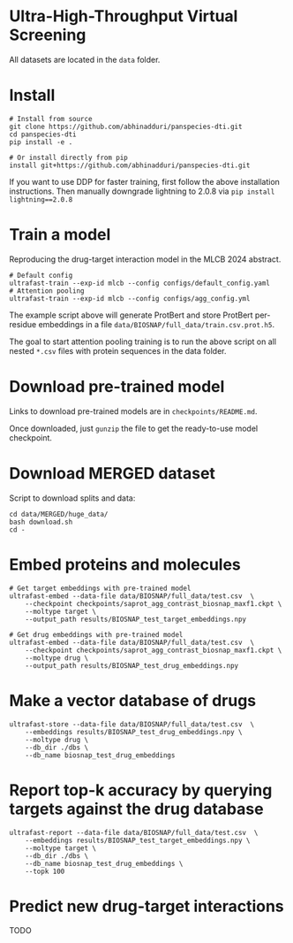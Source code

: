 # Ultra-High-Throughput Virtual Screening

All datasets are located in the `data` folder.

# Install
```
# Install from source
git clone https://github.com/abhinadduri/panspecies-dti.git
cd panspecies-dti
pip install -e .

# Or install directly from pip
install git+https://github.com/abhinadduri/panspecies-dti.git
```
If you want to use DDP for faster training, first follow the above installation instructions.
Then manually downgrade lightning to 2.0.8 via `pip install lightning==2.0.8`

# Train a model
Reproducing the drug-target interaction model in the MLCB 2024 abstract.
```
# Default config
ultrafast-train --exp-id mlcb --config configs/default_config.yaml
# Attention pooling
ultrafast-train --exp-id mlcb --config configs/agg_config.yml
```

The example script above will generate ProtBert and store ProtBert per-residue embeddings in a file `data/BIOSNAP/full_data/train.csv.prot.h5`.

The goal to start attention pooling training is to run the above script on all nested `*.csv` files with protein sequences in the data folder.

# Download pre-trained model
Links to download pre-trained models are in `checkpoints/README.md`.

Once downloaded, just `gunzip` the file to get the ready-to-use model checkpoint.

# Download MERGED dataset
Script to download splits and data:
```
cd data/MERGED/huge_data/
bash download.sh
cd -
```

# Embed proteins and molecules
```
# Get target embeddings with pre-trained model
ultrafast-embed --data-file data/BIOSNAP/full_data/test.csv  \
    --checkpoint checkpoints/saprot_agg_contrast_biosnap_maxf1.ckpt \
    --moltype target \ 
    --output_path results/BIOSNAP_test_target_embeddings.npy

# Get drug embeddings with pre-trained model
ultrafast-embed --data-file data/BIOSNAP/full_data/test.csv  \
    --checkpoint checkpoints/saprot_agg_contrast_biosnap_maxf1.ckpt \
    --moltype drug \ 
    --output_path results/BIOSNAP_test_drug_embeddings.npy
```

# Make a vector database of drugs
```
ultrafast-store --data-file data/BIOSNAP/full_data/test.csv  \
    --embeddings results/BIOSNAP_test_drug_embeddings.npy \
    --moltype drug \
    --db_dir ./dbs \
    --db_name biosnap_test_drug_embeddings
```

# Report top-k accuracy by querying targets against the drug database
```
ultrafast-report --data-file data/BIOSNAP/full_data/test.csv  \
    --embeddings results/BIOSNAP_test_target_embeddings.npy \
    --moltype target \
    --db_dir ./dbs \
    --db_name biosnap_test_drug_embeddings \
    --topk 100
```

# Predict new drug-target interactions
TODO
